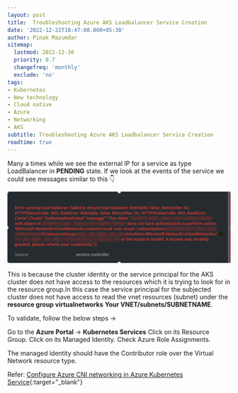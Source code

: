 ```yaml
---
layout: post
title:  Troubleshooting Azure AKS Loadbalancer Service Creation
date: '2022-12-22T18:47:00.000+05:30'
author: Pinak Mazumdar
sitemap:
  lastmod: 2022-12-30
  priority: 0.7
  changefreq: 'monthly'
  exclude: 'no'
tags:
- Kubernetes
- New technology
- Cloud native
- Azure
- Networking
- AKS
subtitle: Troubleshooting Azure AKS Loadbalancer Service Creation
readtime: true
---
```



Many a times while we see the external IP for a service as type LoadBalancer in **PENDING** state. If we look at  the events of the service we could see messages similar to this :point_down:

![Events](/img/postimages/troubleshootingloadbalancerservicecreation-1.png?raw=true "Events")

This is because the cluster identity or the service principal for the AKS cluster does not have access to the resources which it is trying to look for in the resource group.In this case the service principal for the subjected cluster does not have access to read the vnet resources (subnet) under the **resource group virtualnetworks** **Your VNET/subnets/SUBNETNAME**. 


To validate, follow the below steps -> 

Go to the **Azure Portal** -> **Kubernetes Services**
Click on its Resource Group.
Click on its Managed Identity.
Check Azure Role Assignments. 

The managed identity should have the Contributor role over the Virtual Network resource type.


Refer: [Configure Azure CNI networking in Azure Kubernetes Service](https://docs.microsoft.com/en-us/azure/aks/configure-azure-cni#advanced-networking-prerequisites){:target="_blank"}
